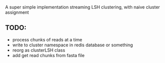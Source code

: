 A super simple implementation streaming LSH clustering, with naive cluster assignment

## TODO:
* process chunks of reads at a time
* write to cluster namespace in redis database or something
* reorg as clusterLSH class
* add get read chunks from fasta file
